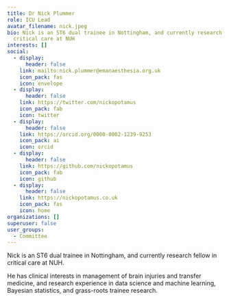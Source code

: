 ```yaml
---
title: Dr Nick Plummer
role: ICU Lead
avatar_filename: nick.jpeg
bio: Nick is an ST6 dual trainee in Nottingham, and currently research fellow in
  critical care at NUH
interests: []
social:
  - display:
      header: false
    link: mailto:nick.plummer@emanaesthesia.org.uk
    icon_pack: fas
    icon: envelope
  - display:
      header: false
    link: https://twitter.com/nickopotamus
    icon_pack: fab
    icon: twitter
  - display:
      header: false
    link: https://orcid.org/0000-0002-1239-9253
    icon_pack: ai
    icon: orcid
  - display:
      header: false
    link: https://github.com/nickopotamus
    icon_pack: fab
    icon: github
  - display:
      header: false
    link: https://nickopotamus.co.uk
    icon_pack: fas
    icon: home
organizations: []
superuser: false
user_groups:
  - Committee
---
```

Nick is an ST6 dual trainee in Nottingham, and currently research fellow in critical care at NUH. 

He has clinical interests in management of brain injuries and transfer medicine, and research experience in data science and machine learning, Bayesian statistics, and grass-roots trainee research.